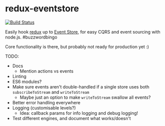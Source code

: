 # redux-eventstore
[![Build Status](https://snap-ci.com/camjackson/redux-eventstore/branch/master/build_image)](https://snap-ci.com/camjackson/redux-eventstore/branch/master)

Easily hook [redux](https://redux.js.org) up to [Event Store](https://geteventstore.com/), for easy CQRS and event sourcing with node.js. #buzzwordbingo

Core functionality is there, but probably not ready for production yet :)

TODO:
  - Docs
    - Mention actions vs events
  - Linting
  - ES6 modules?
  - Make sure events aren't double-handled if a single store uses both `subscribeToStream` and `writeToStream`
     - Maybe just an option to make `writeToStream` swallow all events?
  - Better error handling everywhere
  - Logging (customisable levels?)
    - Idea: callback params for info logging and debug logging!
  - Test different engines, and document what works/doesn't
